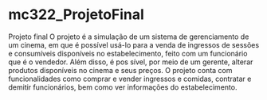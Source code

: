 # mc322_ProjetoFinal
Projeto final
    O projeto é a simulação de um sistema de gerenciamento de um cinema, em que
é possível usá-lo para a venda de ingressos de sessões e consumíveis disponíveis 
no estabelecimento, feito com um funcionário que é o vendedor. Além disso, é pos
sível, por meio de um gerente, alterar produtos disponíveis no cinema e seus preços.
    O projeto conta com funcionalidades como comprar e vender ingressos e comidas,
contratar e demitir funcionários, bem como ver informações do estabelecimento.